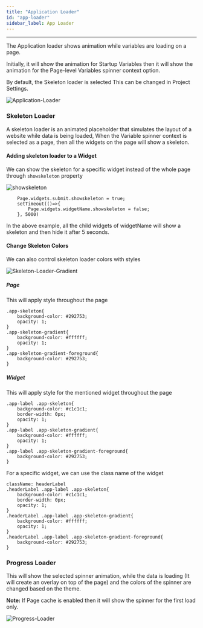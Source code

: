 ```yaml
---
title: "Application Loader"
id: "app-loader"
sidebar_label: App Loader
---
```

---

The Application loader shows animation while variables are loading on a page. 

Initially, it will show the animation for Startup Variables then it will show the animation for the Page-level Variables spinner context option. 

By default, the Skeleton loader is selected This can be changed in Project Settings.

![Application-Loader](/learn/assets/appLoaders.gif)

### Skeleton Loader

A skeleton loader is an animated placeholder that simulates the layout of a website while data is being loaded,
When the Variable spinner context is selected as a page, then all the widgets on the page will show a skeleton.

#### Adding skeleton loader to a Widget

We can show the skeleton for a specific widget instead of the whole page through `showskeleton` property

![showskeleton](/learn/assets/showSkeleton.gif)

```
    Page.widgets.submit.showskeleton = true; 
    setTimeout(()=>{
        Page.widgets.widgetName.showskeleton = false; 
    }, 5000)
```
In the above example, all the child widgets of widgetName will show a skeleton and then hide it after 5 seconds.

#### Change Skeleton Colors

We can also control skeleton loader colors with styles

![Skeleton-Loader-Gradient](/learn/assets/skeleton.png)

##### Page 

This will apply style throughout the page

```
.app-skeleton{
    background-color: #292753;
    opacity: 1;
}
.app-skeleton-gradient{
    background-color: #ffffff;
    opacity: 1;
}
.app-skeleton-gradient-foreground{
    background-color: #292753;
}
```

##### Widget 

This will apply style for the mentioned widget throughout the page

```
.app-label .app-skeleton{
    background-color: #c1c1c1;
    border-width: 0px;
    opacity: 1;
}
.app-label .app-skeleton-gradient{
    background-color: #ffffff;
    opacity: 1;
}
.app-label .app-skeleton-gradient-foreground{
    background-color: #292753;
}
```

For a specific widget, we can use the class name of the widget 
```
className: headerLabel
.headerLabel .app-label .app-skeleton{
    background-color: #c1c1c1;
    border-width: 0px;
    opacity: 1;
}
.headerLabel .app-label .app-skeleton-gradient{
    background-color: #ffffff;
    opacity: 1;
}
.headerLabel .app-label .app-skeleton-gradient-foreground{
    background-color: #292753;
}
```

### Progress Loader

This will show the selected spinner animation, while the data is loading (It will create an overlay on top of the page) and the colors of the spinner are changed based on the theme.

**Note:** If Page cache is enabled then it will show the spinner for the first load only.

![Progress-Loader](/learn/assets/progressLoaders.gif)
